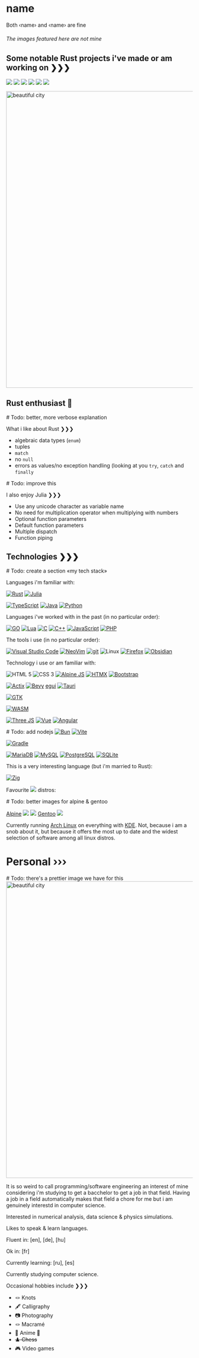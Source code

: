# name
Both ‹name› and ‹name› are fine
###### The images featured here are not mine

## Some notable Rust projects i've made or am working on ❯❯❯
[![](https://github-readme-stats.vercel.app/api/pin/?username=an-Iceberg&repo=Balls&theme=outrun)](https://github.com/an-Iceberg/balls)
[![](https://github-readme-stats.vercel.app/api/pin/?username=an-Iceberg&repo=balls_with_physics&theme=shades-of-purple)](https://github.com/an-Iceberg/balls_with_physics)
[![](https://github-readme-stats.vercel.app/api/pin/?username=an-Iceberg&repo=balls_particles&theme=midnight-purple)](https://github.com/an-Iceberg/balls_particles)
[![](https://github-readme-stats.vercel.app/api/pin/?username=an-Iceberg&repo=grid_path_finder&theme=jolly)](https://github.com/an-Iceberg/grid_path_finder)
[![](https://github-readme-stats.vercel.app/api/pin/?username=an-Iceberg&repo=rust_maze_generator&theme=calm_pink)](https://github.com/an-Iceberg/rust_maze_generator)
[![](https://github-readme-stats.vercel.app/api/pin/?username=an-Iceberg&repo=rust_graph_visualiser&theme=ambient_gradient)](https://github.com/an-Iceberg/rust_graph_visualiser)

<img alt="beautiful city" width="800" src="city51.jpeg">

## Rust enthusiast 🦀
\# Todo: better, more verbose explanation

What i like about Rust ❯❯❯
- algebraic data types (`enum`)
- tuples
- `match`
- no `null`
- errors as values/no exception handling (looking at you `try`, `catch` and `finally`

\# Todo: improve this

I also enjoy Julia ❯❯❯
- Use any unicode character as variable name
- No need for multiplication operator when multiplying with numbers
- Optional function parameters
- Default function parameters
- Multiple dispatch
- Function piping

## Technologies ❯❯❯
\# Todo: create a section «my tech stack»

Languages i'm familiar with:

[![Rust](rust.svg)](https://www.rust-lang.org/)
[![Julia](julia.svg)](https://julialang.org/)

[![TypeScript](typescript.svg)](https://www.typescriptlang.org/)
[![Java](java.svg)](https://www.java.com/en/)
[![Python](python.svg)](https://www.python.org/)

Languages i've worked with in the past (in no particular order):

[![GO](go.svg)](https://go.dev/)
[![Lua](lua.svg)](https://www.lua.org/)
[![C](c.svg)](https://en.wikipedia.org/wiki/C_(programming_language))
[![C++](cpp.svg)](https://en.wikipedia.org/wiki/C%2B%2B)
[![JavaScript](javascript.svg)](https://developer.mozilla.org/en-US/docs/Web/JavaScript)
[![PHP](php2.svg)](https://www.php.net/)

The tools i use (in no particular order):

[![Visual Studio Code](visualstudiocode1.svg)](https://code.visualstudio.com/)
[![NeoVim](neovim3.svg)](https://neovim.io/)
[![git](git1.svg)](https://git-scm.com/)
![Linux](linux2.svg)
[![Firefox](firefox3.svg)](https://www.mozilla.org/en-US/firefox/new/)
[![Obsidian](obsidian1.svg)](https://obsidian.md/)

Technology i use or am familiar with:

![HTML 5](html1.svg)
![CSS 3](css1.svg)
[![Alpine JS](alpinejs.svg)](https://alpinejs.dev/)
[![HTMX](htmx.svg)](https://htmx.org/)
[![Bootstrap](bootstrap1.svg)](https://getbootstrap.com/)

[![Actix](actix.svg)](https://actix.rs/)
[![Bevy](bevy.svg)](https://bevyengine.org/)
[egui](https://www.egui.rs/)
[![Tauri](tauri.svg)](https://v2.tauri.app/)

[![GTK](gtk.svg)](https://www.gtk.org/)

[![WASM](wasm.svg)](https://webassembly.org/)

[![Three JS](threejs.svg)](https://threejs.org/)
[![Vue](vue3.svg)](https://vuejs.org/)
[![Angular](angular1.svg)](https://angular.dev/)

\# Todo: add nodejs
[![Bun](bun.svg)](https://bun.sh/)
[![Vite](vitejs1.svg)](https://vitejs.dev/)

[![Gradle](gradle.svg)](https://gradle.org/)

[![MariaDB](mariadb2.svg)](https://mariadb.org/)
[![MySQL](mysql1.svg)](https://www.mysql.com/)
[![PostgreSQL](postgresql1.svg)](https://www.postgresql.org/)
[![SQLite](sqlite2.svg)](https://www.sqlite.org/)

<!-- [![]()]() -->

This is a very interesting language (but i'm married to Rust):

[![Zig](zig.svg)](https://ziglang.org/)

Favourite ![](linux2.svg) distros:

\# Todo: better images for alpine & gentoo

[Alpine](https://www.alpinelinux.org/)
[![](arch1.svg)](https://archlinux.org/)
[![](debian1.svg)](https://www.debian.org/)
[Gentoo](https://www.gentoo.org/)
[![](tailsos1.svg)](https://tails.net/)

Currently running [Arch Linux](https://archlinux.org/) on everything with [KDE](https://kde.org/).
Not, because i am a snob about it, but because it offers the most up to date and the widest selection of software among all linux distros.

# Personal ›››

\# Todo: there's a prettier image we have for this
<img alt="beautiful city" width="800" src="train3.jpeg">

It is so weird to call programming/software engineering an interest of mine considering i'm studying to get a bacchelor to get a job in that field. Having a job in a field automatically makes that field a chore for me but i am genuinely interestd in computer science.

Interested in numerical analysis, data science & physics simulations.

Likes to speak & learn languages.

Fluent in: [en], [de], [hu]

Ok in: [fr]

Currently learning: [ru], [es]

Currently studying computer science.

Occasional hobbies include ❯❯❯
- 🪢 Knots
- 🖋️ Calligraphy
- 📷 Photography
- 🪢 Macramé
- 🌸 Anime 💮
- ~~♟️ Chess~~
- 🎮 Video games

<!--
**an-Iceberg/an-Iceberg** is a ✨ _special_ ✨ repository because its `README.md` (this file) appears on your GitHub profile.

Here are some ideas to get you started:

- 🔭 I’m currently working on ...
- 🌱 I’m currently learning ...
- 👯 I’m looking to collaborate on ...
- 🤔 I’m looking for help with ...
- 💬 Ask me about ...
- 📫 How to reach me: ...
- 😄 Pronouns: ...
- ⚡ Fun fact: ...
-->

<!--
[![Sandra's GitHub stats](https://github-readme-stats.vercel.app/api?username=an-iceberg&theme=outrun&show_icons=true)](https://github.com/an-Iceberg/readme)

[![Top Langs](https://github-readme-stats.vercel.app/api/top-langs/?username=an-Iceberg&theme=outrun)](https://github.com/anuraghazra/github-readme-stats)

[![Readme Card](https://github-readme-stats.vercel.app/api/pin/?username=anuraghazra&repo=github-readme-stats&theme=ambient_gradient)](https://github.com/anuraghazra/github-readme-stats)
-->
